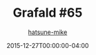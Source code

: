 ---
title: "Grafald #65"
type: "image"
date: 2015-12-27T00:00:00-04:00
draft: false
categories:
- comics
- collaborations
tags:
- grafald
image_path: "../img/2015/65.png"
alt_text: ""
is_subpage: true
author: "[hatsune-mike](https://cohost.org/hatsune-mike)"
---